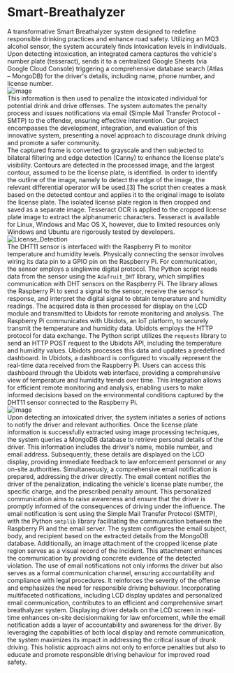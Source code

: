 # Smart-Breathalyzer
 A transformative Smart Breathalyzer system designed to redefine responsible drinking practices and enhance road safety. Utilizing an MQ3 alcohol sensor, the system accurately finds intoxication levels in individuals. Upon detecting intoxication, an integrated camera captures the vehicle's number plate (tesseract), sends it to a centralized Google Sheets (via Google Cloud Console) triggering a comprehensive database search (Atlas – MongoDB) for the driver's details, including name, phone number, and license number. <br />
![image](https://github.com/mvipinchand/IntelliGuard-Breathalyzer-A-Smart-Intoxicant-Detection-System/assets/73341926/060e95ce-1e82-4a13-90e7-fe479c50099c) <br />
This information is then used to penalize the intoxicated individual for potential drink and drive offenses. The system automates the penalty process and issues notifications via email (Simple Mail Transfer Protocol - SMTP) to the offender, ensuring effective intervention. Our project encompasses the development, integration, and evaluation of this innovative system, presenting a novel approach to discourage drunk driving and promote a safer community. <br />
The captured frame is converted to grayscale and then subjected to bilateral filtering and edge detection (Canny) to enhance the license plate's visibility. Contours are detected in the processed image, and the largest contour, assumed to be the license plate, is identified. In order to identify the outline of the image, namely to detect the edge of the image, the relevant differential operator will be used.[3] The script then creates a mask based on the detected contour and applies it to the original image to isolate the license plate. The isolated license plate region is then cropped and saved as a separate image.
Tesseract OCR is applied to the cropped license plate image to extract the alphanumeric characters. Tesseract is available for Linux, Windows and Mac OS X, however, due to limited resources only Windows and Ubuntu are rigorously tested by developers.<br />
![License_Detection](https://github.com/mvipinchand/IntelliGuard-Breathalyzer-A-Smart-Intoxicant-Detection-System/assets/73341926/8f288da9-90b5-48d3-aa63-e2f71e6f0a76)<br />
The DHT11 sensor is interfaced with the Raspberry Pi to monitor temperature and humidity levels. Physically connecting the sensor involves wiring its data pin to a GPIO pin on the Raspberry Pi. For communication, the sensor employs a singlewire digital protocol. The Python script reads data from the sensor using the `Adafruit_DHT` library, which simplifies communication with DHT sensors on the Raspberry Pi. The library allows the Raspberry Pi to send a signal to the sensor, receive the sensor's response, and interpret the digital signal to obtain temperature and humidity readings. The acquired data is then processed for display on the LCD module and transmitted to Ubidots for remote monitoring and analysis. The Raspberry Pi communicates with Ubidots, an IoT platform, to securely transmit the temperature and humidity data. Ubidots employs the HTTP protocol for data exchange. The Python script utilizes the `requests` library to send an HTTP POST request to the Ubidots API, including the temperature and humidity values. Ubidots processes this data and updates a predefined dashboard. In Ubidots, a dashboard is configured to visually represent the real-time data received from the Raspberry Pi. Users can access this dashboard through the Ubidots web interface, providing a comprehensive view of temperature and humidity trends over time. This integration allows for efficient remote monitoring and analysis, enabling users to make informed decisions based on the environmental conditions captured by the DHT11 sensor connected to the Raspberry Pi.<br />
![image](https://github.com/mvipinchand/IntelliGuard-Breathalyzer-A-Smart-Intoxicant-Detection-System/assets/73341926/aa8818d9-391b-4c71-b750-dbbc65d9634b)<br />
Upon detecting an intoxicated driver, the system initiates a series of actions to notify the driver and relevant authorities. Once the license plate information is successfully extracted using image processing techniques, the system queries a MongoDB database to retrieve personal details of the driver. This information includes the driver's name, mobile number, and email address. Subsequently, these details are displayed on the LCD display, providing immediate feedback to law enforcement personnel or any on-site authorities. Simultaneously, a comprehensive email notification is prepared, addressing the driver directly. The email content notifies the driver of the penalization, indicating the vehicle's license plate number, the specific charge, and the prescribed penalty amount. This personalized communication aims to raise awareness and ensure that the driver is promptly informed of the consequences of driving under the influence. The email notification is sent using the Simple Mail Transfer Protocol (SMTP), with the Python `smtplib` library facilitating the communication between the Raspberry Pi and the email server. The system configures the email subject, body, and recipient based on the extracted details from the MongoDB database. Additionally, an image attachment of the cropped license plate region serves as a visual record of the incident. This attachment enhances the communication by providing concrete evidence of the detected violation. The use of email notifications not only informs the driver but also serves as a formal communication channel, ensuring accountability and compliance with legal procedures. It reinforces the severity of the offense and emphasizes the need for responsible driving behaviour. Incorporating multifaceted notifications, including LCD display updates and personalized email communication, contributes to an efficient and comprehensive smart breathalyzer system. Displaying driver details on the LCD screen in real-time enhances on-site decisionmaking for law enforcement, while the email notification adds a layer of accountability and awareness for the driver. By leveraging the capabilities of both local display and remote communication, the system maximizes its impact in addressing the critical issue of drunk driving. This holistic approach aims not only to enforce penalties but also to educate and promote responsible driving behaviour for improved road safety.
